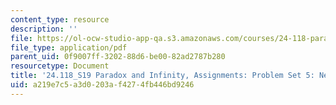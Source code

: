 ```yaml
---
content_type: resource
description: ''
file: https://ol-ocw-studio-app-qa.s3.amazonaws.com/courses/24-118-paradox-and-infinity-spring-2019/a219e7c5a3d0203af4274fb446bd9246_MIT24_118S19_ProblemSet5.pdf
file_type: application/pdf
parent_uid: 0f9007ff-3202-88d6-be00-82ad2787b280
resourcetype: Document
title: '24.118_S19 Paradox and Infinity, Assignments: Problem Set 5: Newcomb''s Problem'
uid: a219e7c5-a3d0-203a-f427-4fb446bd9246
---
```


